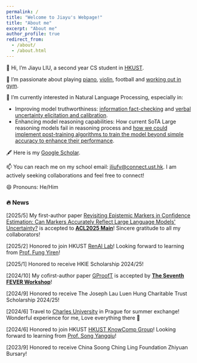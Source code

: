 ```yaml
---
permalink: /
title: "Welcome to Jiayu's Webpage!"
title: "About me"
excerpt: "About me"
author_profile: true
redirect_from: 
  - /about/
  - /about.html
---
```


👋 Hi, I’m Jiayu LIU, a second year CS student in [HKUST](https://hkust.edu.hk/).


💞️ I’m passionate about playing [piano](https://youtu.be/5r_Y9tE_fbo?si=Rnv-_KuOYPt7_rPF), [violin](https://youtu.be/-ohoA3pO9Ks?si=8ZsqIn7GO0pp31UR), football and [working out in gym](http://xhslink.com/a/GeNO8R9xpvx0).


🌱 I’m currently interested in Natural Language Processing, especially in:
- Improving model truthworthiness: [information fact-checking](https://aclanthology.org/2024.fever-1.14.pdf) and [verbal uncertainty elicitation and calibration](https://arxiv.org/pdf/2505.24778).
- Enhancing model reasoning capabilities: How current SoTA Large reasoning models fail in reasoning process and [how we could implement post-training algorithms to train the model beyond simple accuracy to enhance their performance](https://openreview.net/pdf?id=T0TXd2DQxn).


🖋️ Here is my [Google Scholar](https://scholar.google.com/citations?user=PIQxhfMAAAAJ&hl=en).


📫 You can reach me on my school email: jliufv@connect.ust.hk. I am actively seeking collaborations and feel free to connect!


😄 Pronouns: He/Him 








### &#128293; News

[2025/5] My first-author paper [Revisiting Epistemic Markers in Confidence Estimation: Can Markers Accurately Reflect Large Language Models' Uncertainty?](https://arxiv.org/abs/2505.24778) is accepted to [**ACL2025 Main**](https://2025.aclweb.org/)! Sincere gratitude to all my collaborators!

[2025/2] Honored to join HKUST [RenAI Lab](https://mayrfung.github.io/group/)! Looking forward to learning from [Prof. Fung Yiren](https://mayrfung.github.io/)!

[2025/1] Honored to receive HKIE Scholarship 2024/25!

[2024/10] My cofirst-author paper [GProofT](https://aclanthology.org/2024.fever-1.14/) is accepted by [**The Seventh FEVER Workshop**](https://fever.ai/2024/workshop.html)! 

[2024/9] Honored to receive The Joseph Lau Luen Hung Charitable Trust Scholarship 2024/25!

[2024/6] Travel to [Charles University](https://cuni.cz/UKEN-1.html) in Prague for summer exchange! Wonderful experience for me, Love everything there 🥰

[2024/6] Honored to join HKUST [HKUST KnowComp Group](https://github.com/HKUST-KnowComp)! Looking forward to learning from [Prof. Song Yangqiu](https://www.cse.ust.hk/~yqsong/)!

[2023/9] Honored to receive China Soong Ching Ling Foundation Zhiyuan Bursary!

